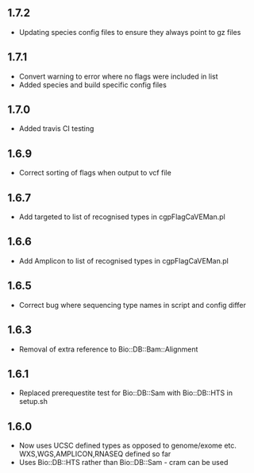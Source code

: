 ## 1.7.2
*   Updating species config files to ensure they always point to gz files

## 1.7.1
*   Convert warning to error where no flags were included in list
*   Added species and build specific config files

## 1.7.0
*   Added travis CI testing

## 1.6.9
*   Correct sorting of flags when output to vcf file

## 1.6.7
*   Add targeted to list of recognised types in cgpFlagCaVEMan.pl

## 1.6.6
*   Add Amplicon to list of recognised types in cgpFlagCaVEMan.pl

## 1.6.5
*   Correct bug where sequencing type names in script and config differ

## 1.6.3
*   Removal of extra reference to Bio::DB::Bam::Alignment

## 1.6.1
*   Replaced prerequestite test for Bio::DB::Sam with Bio::DB::HTS in setup.sh

## 1.6.0
*   Now uses UCSC defined types as opposed to genome/exome etc. WXS,WGS,AMPLICON,RNASEQ defined so far
*   Uses Bio::DB::HTS rather than Bio::DB::Sam - cram can be used
